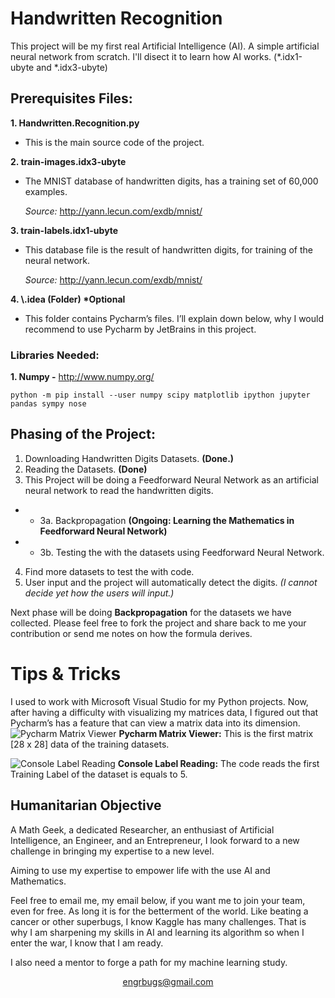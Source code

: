 # Handwritten Recognition
This project will be my first real Artificial Intelligence (AI).  A simple artificial neural network from scratch. I'll disect it to learn how AI works. (*.idx1-ubyte and *.idx3-ubyte)


## Prerequisites Files:
**1. Handwritten.Recognition.py</a>**
- This is the main source code of the project.

**2.	train-images.idx3-ubyte**
- The MNIST database of handwritten digits, has a training set of 60,000 examples. 

    <i>Source:</i> http://yann.lecun.com/exdb/mnist/

**3.	train-labels.idx1-ubyte**
- This database file is the result of handwritten digits, for training of the neural network.

    <i>Source:</i> http://yann.lecun.com/exdb/mnist/

**4. \\.idea (Folder) \*Optional**
- This folder contains Pycharm’s files. I’ll explain down below, why I would recommend to use Pycharm by JetBrains in this project.

### Libraries Needed:
**1. Numpy -** http://www.numpy.org/

    python -m pip install --user numpy scipy matplotlib ipython jupyter pandas sympy nose

## Phasing of the Project:
1.	Downloading Handwritten Digits Datasets. <b>(Done.)</b>
2.	Reading the Datasets. <b>(Done)</b>
3.	This Project will be doing a Feedforward Neural Network as an artificial neural network to read the handwritten digits.
 - - 3a.	Backpropagation <b>(Ongoing: Learning the Mathematics in Feedforward Neural Network)</b>
- - 3b.	Testing the with the datasets using Feedforward Neural Network.
4.	Find more datasets to test the with code.
5.	User input and the project will automatically detect the digits. <i>(I cannot decide yet how the users will input.)</i>

Next phase will be doing <b>Backpropagation</b> for the datasets we have collected. Please feel free to fork the project and share back to me your contribution or send me notes on how the formula derives.

# Tips & Tricks
I used to work with Microsoft Visual Studio for my Python projects. Now, after having a difficulty with visualizing my matrices data, I figured out that Pycharm’s has a feature that can view a matrix data into its dimension.
![Pycharm Matrix Viewer](https://i.imgur.com/p8C2pLN.png)
<b>Pycharm Matrix Viewer:</b> This is the first matrix [28 x 28] data of the training datasets.

![Console Label Reading](https://i.imgur.com/PZaUYUx.png) <b>Console Label Reading:</b> The code reads the first Training Label of the dataset is equals to 5.

## Humanitarian Objective
A Math Geek, a dedicated Researcher, an enthusiast of Artificial Intelligence, an Engineer, and an Entrepreneur, I look forward to a new challenge in bringing my expertise to a new level.

Aiming to use my expertise to empower life with the use AI and Mathematics. 

Feel free to email me, my email below, if you want me to join your team, even for free. As long it is for the betterment of the world. Like beating a cancer or other superbugs, I know Kaggle has many challenges. That is why I am sharpening my skills in AI and learning its algorithm so when I enter the war, I know that I am ready. 

I also need a mentor to forge a path for my machine learning study.

[<center>engrbugs@gmail.com</center>](mailto:engrbugs@gmail.com "engrbugs@gmail.com")
